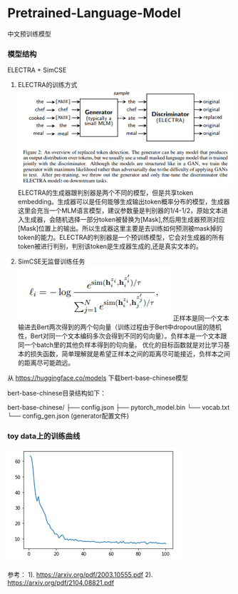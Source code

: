 # Pretrained-Language-Model
中文预训练模型

### 模型结构
ELECTRA + SimCSE

1. ELECTRA的训练方式
![plm1](../images/plm1.png)
ELECTRA的生成器跟判别器是两个不同的模型，但是共享token embedding。生成器可以是任何能够生成输出token概率分布的模型，生成器这里会充当一个MLM语言模型，建议参数量是判别器的1/4-1/2，原始文本进入生成器，会随机选择一部分token被替换为[Mask],然后用生成器预测对应[Mask]位置上的输出。所以生成器这里主要是去训练如何预测被mask掉的token的能力。ELECTRA的判别器是一个预训练模型，它会对生成器的所有token被进行判别，判别该token是生成器生成的,还是真实文本的。

2. SimCSE无监督训练任务
![plm2](../images/plm2.png)
正样本是同一个文本输进去Bert两次得到的两个句向量（训练过程由于Bert中dropout层的随机性，Bert对同一个文本编码多次会得到不同的句向量）。负样本是一个文本跟同一个batch里的其他负样本得到的句向量。 优化的目标函数就是对比学习基本的损失函数，简单理解就是希望正样本之间的距离尽可能接近，负样本之间的距离尽可能疏远。

从 https://huggingface.co/models 下载bert-base-chinese模型

bert-base-chinese目录结构如下：

bert-base-chinese/
├── config.json
├── pytorch_model.bin
└── vocab.txt
└── config_gen.json (generator配置文件)

### toy data上的训练曲线
![plm3](../images/plm3.png)

参考：
1). https://arxiv.org/pdf/2003.10555.pdf
2). https://arxiv.org/pdf/2104.08821.pdf